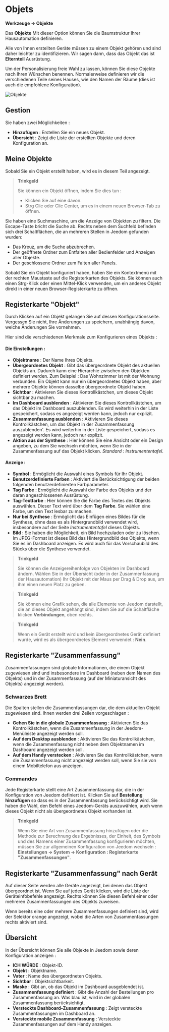 # Objets
**Werkzeuge → Objekte**

Das **Objekte** Mit dieser Option können Sie die Baumstruktur Ihrer Hausautomation definieren.

Alle von Ihnen erstellten Geräte müssen zu einem Objekt gehören und sind daher leichter zu identifizieren. Wir sagen dann, dass das Objekt das ist **Elternteil** Ausrüstung.

Um der Personalisierung freie Wahl zu lassen, können Sie diese Objekte nach Ihren Wünschen benennen. Normalerweise definieren wir die verschiedenen Teile seines Hauses, wie den Namen der Räume (dies ist auch die empfohlene Konfiguration).

![Objekte](./images/object_intro.gif)

## Gestion

Sie haben zwei Möglichkeiten :
- **Hinzufügen** : Erstellen Sie ein neues Objekt.
- **Übersicht** : Zeigt die Liste der erstellten Objekte und deren Konfiguration an.

## Meine Objekte

Sobald Sie ein Objekt erstellt haben, wird es in diesem Teil angezeigt.

> **Trinkgeld**
>
> Sie können ein Objekt öffnen, indem Sie dies tun :
> - Klicken Sie auf eine davon.
> - Strg Clic oder Clic Center, um es in einem neuen Browser-Tab zu öffnen.

Sie haben eine Suchmaschine, um die Anzeige von Objekten zu filtern. Die Escape-Taste bricht die Suche ab.
Rechts neben dem Suchfeld befinden sich drei Schaltflächen, die an mehreren Stellen in Jeedom gefunden wurden:

- Das Kreuz, um die Suche abzubrechen.
- Der geöffnete Ordner zum Entfalten aller Bedienfelder und Anzeigen aller Objekte.
- Der geschlossene Ordner zum Falten aller Panels.

Sobald Sie ein Objekt konfiguriert haben, haben Sie ein Kontextmenü mit der rechten Maustaste auf die Registerkarten des Objekts. Sie können auch einen Strg-Klick oder einen Mittel-Klick verwenden, um ein anderes Objekt direkt in einer neuen Browser-Registerkarte zu öffnen.

## Registerkarte &quot;Objekt&quot;

Durch Klicken auf ein Objekt gelangen Sie auf dessen Konfigurationsseite. Vergessen Sie nicht, Ihre Änderungen zu speichern, unabhängig davon, welche Änderungen Sie vornehmen.

Hier sind die verschiedenen Merkmale zum Konfigurieren eines Objekts :

#### Die Einstellungen :

- **Objektname** : Der Name Ihres Objekts.
- **Übergeordnetes Objekt** : Gibt das übergeordnete Objekt des aktuellen Objekts an. Dadurch kann eine Hierarchie zwischen den Objekten definiert werden. Zum Beispiel : Das Wohnzimmer ist mit der Wohnung verbunden. Ein Objekt kann nur ein übergeordnetes Objekt haben, aber mehrere Objekte können dasselbe übergeordnete Objekt haben.
- **Sichtbar** : Aktivieren Sie dieses Kontrollkästchen, um dieses Objekt sichtbar zu machen.
- **Im Dashboard ausblenden** : Aktivieren Sie dieses Kontrollkästchen, um das Objekt im Dashboard auszublenden. Es wird weiterhin in der Liste gespeichert, sodass es angezeigt werden kann, jedoch nur explizit.
- **Zusammenfassung ausblenden** : Aktivieren Sie dieses Kontrollkästchen, um das Objekt in der Zusammenfassung auszublenden'. Es wird weiterhin in der Liste gespeichert, sodass es angezeigt werden kann, jedoch nur explizit.
- **Aktion aus der Synthese** : Hier können Sie eine Ansicht oder ein Design angeben, zu dem Sie wechseln möchten, wenn Sie in der Zusammenfassung auf das Objekt klicken. *Standard : Instrumententafel*.

#### Anzeige :

- **Symbol** : Ermöglicht die Auswahl eines Symbols für Ihr Objekt.
- **Benutzerdefinierte Farben** : Aktiviert die Berücksichtigung der beiden folgenden benutzerdefinierten Farbparameter.
- **Tag Farbe** : Ermöglicht die Auswahl der Farbe des Objekts und der daran angeschlossenen Ausrüstung.
- **Tag-Textfarbe** : Hier können Sie die Farbe des Textes des Objekts auswählen. Dieser Text wird über dem **Tag Farbe**. Sie wählen eine Farbe, um den Text lesbar zu machen.
- **Nur bei Synthese** : Ermöglicht das Einfügen eines Bildes für die Synthese, ohne dass es als Hintergrundbild verwendet wird, insbesondere auf der Seite *Instrumententafel* dieses Objekts.
- **Bild** : Sie haben die Möglichkeit, ein Bild hochzuladen oder zu löschen. Im JPEG-Format ist dieses Bild das Hintergrundbild des Objekts, wenn Sie es im Dashboard anzeigen. Es wird auch für das Vorschaubild des Stücks über die Synthese verwendet.

> **Trinkgeld**
>
> Sie können die Anzeigereihenfolge von Objekten im Dashboard ändern. Wählen Sie in der Übersicht (oder in der Zusammenfassung der Hausautomation) Ihr Objekt mit der Maus per Drag & Drop aus, um ihm einen neuen Platz zu geben.

> **Trinkgeld**
>
> Sie können eine Grafik sehen, die alle Elemente von Jeedom darstellt, die an dieses Objekt angehängt sind, indem Sie auf die Schaltfläche klicken **Verbindungen**, oben rechts.

> **Trinkgeld**
>
> Wenn ein Gerät erstellt wird und kein übergeordnetes Gerät definiert wurde, wird es als übergeordnetes Element verwendet : **Nein**.

## Registerkarte &quot;Zusammenfassung&quot;

Zusammenfassungen sind globale Informationen, die einem Objekt zugewiesen sind und insbesondere im Dashboard (neben dem Namen des Objekts) und in der Zusammenfassung (auf der Miniaturansicht des Objekts) angezeigt werden).


### Schwarzes Brett

Die Spalten stellen die Zusammenfassungen dar, die dem aktuellen Objekt zugewiesen sind. Ihnen werden drei Zeilen vorgeschlagen :

- **Gehen Sie in die globale Zusammenfassung** : Aktivieren Sie das Kontrollkästchen, wenn die Zusammenfassung in der Jeedom-Menüleiste angezeigt werden soll.
- **Auf dem Desktop ausblenden** : Aktivieren Sie das Kontrollkästchen, wenn die Zusammenfassung nicht neben dem Objektnamen im Dashboard angezeigt werden soll.
- **Auf dem Handy verstecken** : Aktivieren Sie das Kontrollkästchen, wenn die Zusammenfassung nicht angezeigt werden soll, wenn Sie sie von einem Mobiltelefon aus anzeigen.

### Commandes

Jede Registerkarte stellt eine Art Zusammenfassung dar, die in der Konfiguration von Jeedom definiert ist. Klicken Sie auf **Bestellung hinzufügen** so dass es in der Zusammenfassung berücksichtigt wird. Sie haben die Wahl, den Befehl eines Jeedom-Geräts auszuwählen, auch wenn dieses Objekt nicht als übergeordnetes Objekt vorhanden ist.

> **Trinkgeld**
>
> Wenn Sie eine Art von Zusammenfassung hinzufügen oder die Methode zur Berechnung des Ergebnisses, der Einheit, des Symbols und des Namens einer Zusammenfassung konfigurieren möchten, müssen Sie zur allgemeinen Konfiguration von Jeedom wechseln : **Einstellungen → System → Konfiguration : Registerkarte &quot;Zusammenfassungen&quot;**.

## Registerkarte "Zusammenfassung" nach Gerät

Auf dieser Seite werden alle Geräte angezeigt, bei denen das Objekt übergeordnet ist. Wenn Sie auf jedes Gerät klicken, wird die Liste der Geräteinfobefehle angezeigt. Rechts können Sie diesen Befehl einer oder mehreren Zusammenfassungen des Objekts zuweisen.

Wenn bereits eine oder mehrere Zusammenfassungen definiert sind, wird der Selektor orange angezeigt, wobei die Arten von Zusammenfassungen rechts aktiviert sind.

## Übersicht

In der Übersicht können Sie alle Objekte in Jeedom sowie deren Konfiguration anzeigen :

- **ICH WÜRDE** : Objekt-ID.
- **Objekt** : Objektname.
- **Vater** : Name des übergeordneten Objekts.
- **Sichtbar** : Objektsichtbarkeit.
- **Maske** : Gibt an, ob das Objekt im Dashboard ausgeblendet ist.
- **Zusammenfassung definiert** : Gibt die Anzahl der Bestellungen pro Zusammenfassung an. Was blau ist, wird in der globalen Zusammenfassung berücksichtigt.
- **Versteckte Dashboard-Zusammenfassung** : Zeigt versteckte Zusammenfassungen im Dashboard an.
- **Versteckte mobile Zusammenfassung** : Versteckte Zusammenfassungen auf dem Handy anzeigen.
